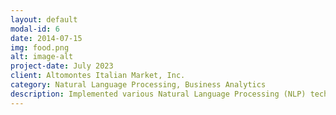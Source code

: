 ```yaml
---
layout: default
modal-id: 6
date: 2014-07-15
img: food.png
alt: image-alt
project-date: July 2023
client: Altomontes Italian Market, Inc.
category: Natural Language Processing, Business Analytics
description: Implemented various Natural Language Processing (NLP) techniques to a support a Business Analysis for Alomontes Italian Market. These technqiues included Topic Modeling Analyis amd Sentiment Analysis conducted on reviews of Alomontes' products and operations by customers. The analysis provided valuable recommendations for changes that needed to be made regarding business operations and products as well as the strengths of the business.
---
```

